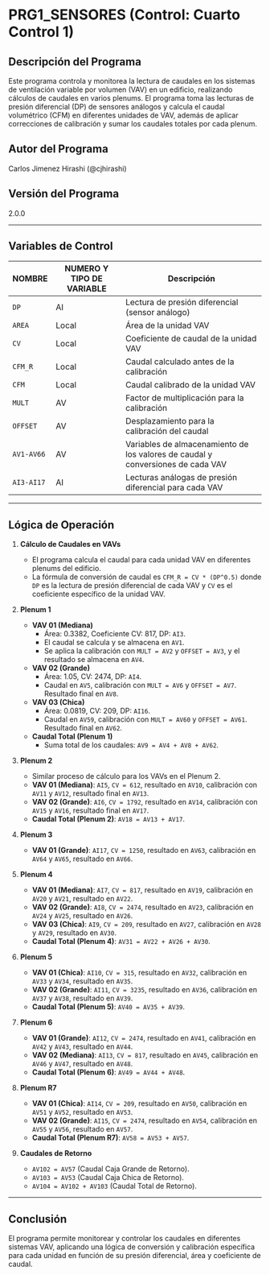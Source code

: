 # PRG1_SENSORES (Control: Cuarto Control 1)

## Descripción del Programa
Este programa controla y monitorea la lectura de caudales en los sistemas de ventilación variable por volumen (VAV) en un edificio, realizando cálculos de caudales en varios plenums. El programa toma las lecturas de presión diferencial (DP) de sensores análogos y calcula el caudal volumétrico (CFM) en diferentes unidades de VAV, además de aplicar correcciones de calibración y sumar los caudales totales por cada plenum.

## Autor del Programa
Carlos Jimenez Hirashi (@cjhirashi)

## Versión del Programa
2.0.0

---

## Variables de Control

| **NOMBRE** | **NUMERO Y TIPO DE VARIABLE** | **Descripción** |
|------------|-------------------------------|-----------------|
| `DP`       | AI                             | Lectura de presión diferencial (sensor análogo) |
| `AREA`     | Local                          | Área de la unidad VAV |
| `CV`       | Local                          | Coeficiente de caudal de la unidad VAV |
| `CFM_R`    | Local                          | Caudal calculado antes de la calibración |
| `CFM`      | Local                          | Caudal calibrado de la unidad VAV |
| `MULT`     | AV                             | Factor de multiplicación para la calibración |
| `OFFSET`   | AV                             | Desplazamiento para la calibración del caudal |
| `AV1-AV66` | AV                             | Variables de almacenamiento de los valores de caudal y conversiones de cada VAV |
| `AI3-AI17` | AI                             | Lecturas análogas de presión diferencial para cada VAV |

---

## Lógica de Operación

1. **Cálculo de Caudales en VAVs**
    - El programa calcula el caudal para cada unidad VAV en diferentes plenums del edificio.
    - La fórmula de conversión de caudal es `CFM_R = CV * (DP^0.5)` donde `DP` es la lectura de presión diferencial de cada VAV y `CV` es el coeficiente específico de la unidad VAV.

2. **Plenum 1**  
    - **VAV 01 (Mediana)**  
      - Área: 0.3382, Coeficiente CV: 817, DP: `AI3`.
      - El caudal se calcula y se almacena en `AV1`.
      - Se aplica la calibración con `MULT = AV2` y `OFFSET = AV3`, y el resultado se almacena en `AV4`.
    - **VAV 02 (Grande)**  
      - Área: 1.05, CV: 2474, DP: `AI4`.
      - Caudal en `AV5`, calibración con `MULT = AV6` y `OFFSET = AV7`. Resultado final en `AV8`.
    - **VAV 03 (Chica)**  
      - Área: 0.0819, CV: 209, DP: `AI16`.
      - Caudal en `AV59`, calibración con `MULT = AV60` y `OFFSET = AV61`. Resultado final en `AV62`.
    - **Caudal Total (Plenum 1)**  
      - Suma total de los caudales: `AV9 = AV4 + AV8 + AV62`.

3. **Plenum 2**  
    - Similar proceso de cálculo para los VAVs en el Plenum 2.
    - **VAV 01 (Mediana)**: `AI5`, `CV = 612`, resultado en `AV10`, calibración con `AV11` y `AV12`, resultado final en `AV13`.
    - **VAV 02 (Grande)**: `AI6`, `CV = 1792`, resultado en `AV14`, calibración con `AV15` y `AV16`, resultado final en `AV17`.
    - **Caudal Total (Plenum 2)**: `AV18 = AV13 + AV17`.

4. **Plenum 3**  
    - **VAV 01 (Grande)**: `AI17`, `CV = 1250`, resultado en `AV63`, calibración en `AV64` y `AV65`, resultado en `AV66`.

5. **Plenum 4**  
    - **VAV 01 (Mediana)**: `AI7`, `CV = 817`, resultado en `AV19`, calibración en `AV20` y `AV21`, resultado en `AV22`.
    - **VAV 02 (Grande)**: `AI8`, `CV = 2474`, resultado en `AV23`, calibración en `AV24` y `AV25`, resultado en `AV26`.
    - **VAV 03 (Chica)**: `AI9`, `CV = 209`, resultado en `AV27`, calibración en `AV28` y `AV29`, resultado en `AV30`.
    - **Caudal Total (Plenum 4)**: `AV31 = AV22 + AV26 + AV30`.

6. **Plenum 5**  
    - **VAV 01 (Chica)**: `AI10`, `CV = 315`, resultado en `AV32`, calibración en `AV33` y `AV34`, resultado en `AV35`.
    - **VAV 02 (Grande)**: `AI11`, `CV = 3235`, resultado en `AV36`, calibración en `AV37` y `AV38`, resultado en `AV39`.
    - **Caudal Total (Plenum 5)**: `AV40 = AV35 + AV39`.

7. **Plenum 6**  
    - **VAV 01 (Grande)**: `AI12`, `CV = 2474`, resultado en `AV41`, calibración en `AV42` y `AV43`, resultado en `AV44`.
    - **VAV 02 (Mediana)**: `AI13`, `CV = 817`, resultado en `AV45`, calibración en `AV46` y `AV47`, resultado en `AV48`.
    - **Caudal Total (Plenum 6)**: `AV49 = AV44 + AV48`.

8. **Plenum R7**  
    - **VAV 01 (Chica)**: `AI14`, `CV = 209`, resultado en `AV50`, calibración en `AV51` y `AV52`, resultado en `AV53`.
    - **VAV 02 (Grande)**: `AI15`, `CV = 2474`, resultado en `AV54`, calibración en `AV55` y `AV56`, resultado en `AV57`.
    - **Caudal Total (Plenum R7)**: `AV58 = AV53 + AV57`.

9. **Caudales de Retorno**  
    - `AV102 = AV57` (Caudal Caja Grande de Retorno).
    - `AV103 = AV53` (Caudal Caja Chica de Retorno).
    - `AV104 = AV102 + AV103` (Caudal Total de Retorno).

---

## Conclusión

El programa permite monitorear y controlar los caudales en diferentes sistemas VAV, aplicando una lógica de conversión y calibración específica para cada unidad en función de su presión diferencial, área y coeficiente de caudal.
